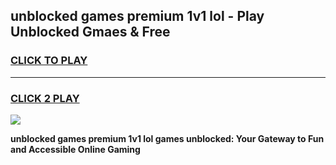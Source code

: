 
## unblocked games premium 1v1 lol - Play Unblocked Gmaes & Free
<h3>
<a href="https://premium.freeplayer.one?title=unblocked_games_premium_1v1_lol&ref=20F">CLICK TO PLAY</a></h3>
<hr>

<h3>
<a href="https://premium.freeplayer.one?title=unblocked_games_premium_1v1_lol&ref=20F">CLICK 2 PLAY</a>
  
</h3>

<a href="https://premium.freeplayer.one?title=unblocked_games_premium_1v1_lol&ref=20F/"><img src="https://clearcache.store/games.png"></a>


**unblocked games premium 1v1 lol games unblocked: Your Gateway to Fun and Accessible Online Gaming**
